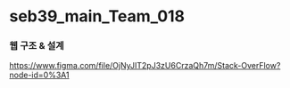# seb39_main_Team_018

### 웹 구조 & 설계
https://www.figma.com/file/OjNyJIT2pJ3zU6CrzaQh7m/Stack-OverFlow?node-id=0%3A1

